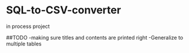 # SQL-to-CSV-converter

in process project

##TODO
-making sure titles and contents are printed right
-Generalize to multiple tables
